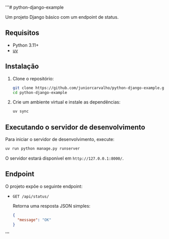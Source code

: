 '''# python-django-example

Um projeto Django básico com um endpoint de status.

## Requisitos

- Python 3.11+
- [uv](https://github.com/astral-sh/uv)

## Instalação

1. Clone o repositório:
   ```bash
   git clone https://github.com/juniorcarvalho/python-django-example.git
   cd python-django-example
   ```

2. Crie um ambiente virtual e instale as dependências:
   ```bash
   uv sync
   ```

## Executando o servidor de desenvolvimento

Para iniciar o servidor de desenvolvimento, execute:

```bash
uv run python manage.py runserver
```

O servidor estará disponível em `http://127.0.0.1:8000/`.

## Endpoint

O projeto expõe o seguinte endpoint:

- `GET /api/status/`

  Retorna uma resposta JSON simples:
  ```json
  {
    "message": "OK"
  }
  ```
'''

